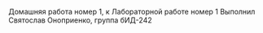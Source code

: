 Домашняя работа номер 1, к Лабораторной работе номер 1
Выполнил Святослав Оноприенко, группа бИД-242
